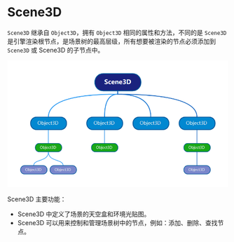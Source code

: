 # Scene3D

`Scene3D` 继承自 `Object3D`，拥有 `Object3D` 相同的属性和方法，不同的是 `Scene3D` 是引擎渲染根节点，是场景树的最高层级，所有想要被渲染的节点必须添加到 `Scene3D` 或 Scene3D 的子节点中。

![](./image.png)

Scene3D 主要功能：

- Scene3D 中定义了场景的天空盒和环境光贴图。
- Scene3D 可以用来控制和管理场景树中的节点，例如：添加、删除、查找节点。

